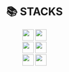 
<div align=center><h1>📚 STACKS</h1></div>

<div align=center> 
  <img src="https://img.shields.io/badge/javascript-F7DF1E?style=flat&logo=javascript&logoColor=white" height="30">
  <img src="https://img.shields.io/badge/React-61DAFB?style=flat&logo=React&logoColor=white" height="30"/>
  <br>
  <img src="https://img.shields.io/badge/JAVA-007396?style=flat&logo=java&logoColor=white" height="30"/>
  <img src="https://img.shields.io/badge/SpringBoot-6DB33F?style=flat&logo=SpringBoot&logoColor=white" height="30"/>
  <br>
  <img src="https://img.shields.io/badge/oracle-F80000?style=flat&logo=oracle&logoColor=white" height="30"/>
  <img src="https://img.shields.io/badge/mysql-4479A1?style=flat&logo=mysql&logoColor=white" height="30"/>
</div>
